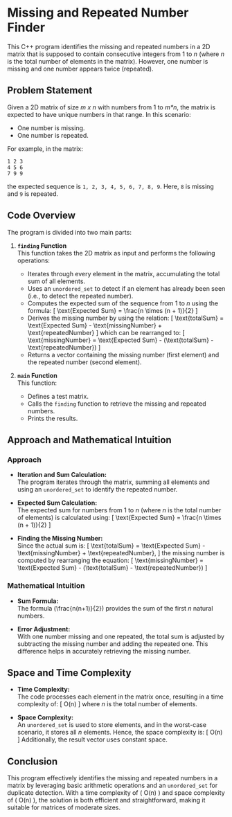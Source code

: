 # Missing and Repeated Number Finder

This C++ program identifies the missing and repeated numbers in a 2D matrix that is supposed to contain consecutive integers from 1 to _n_ (where _n_ is the total number of elements in the matrix). However, one number is missing and one number appears twice (repeated).

## Problem Statement

Given a 2D matrix of size _m x n_ with numbers from 1 to _m*n_, the matrix is expected to have unique numbers in that range. In this scenario:
- One number is missing.
- One number is repeated.

For example, in the matrix:
```
1 2 3
4 5 6
7 9 9
```
the expected sequence is `1, 2, 3, 4, 5, 6, 7, 8, 9`. Here, `8` is missing and `9` is repeated.

## Code Overview

The program is divided into two main parts:

1. **`finding` Function**  
   This function takes the 2D matrix as input and performs the following operations:
   - Iterates through every element in the matrix, accumulating the total sum of all elements.
   - Uses an `unordered_set` to detect if an element has already been seen (i.e., to detect the repeated number).
   - Computes the expected sum of the sequence from 1 to _n_ using the formula:
     \[
     \text{Expected Sum} = \frac{n \times (n + 1)}{2}
     \]
   - Derives the missing number by using the relation:
     \[
     \text{totalSum} = \text{Expected Sum} - \text{missingNumber} + \text{repeatedNumber}
     \]
     which can be rearranged to:
     \[
     \text{missingNumber} = \text{Expected Sum} - (\text{totalSum} - \text{repeatedNumber})
     \]
   - Returns a vector containing the missing number (first element) and the repeated number (second element).

2. **`main` Function**  
   This function:
   - Defines a test matrix.
   - Calls the `finding` function to retrieve the missing and repeated numbers.
   - Prints the results.

## Approach and Mathematical Intuition

### Approach
- **Iteration and Sum Calculation:**  
  The program iterates through the matrix, summing all elements and using an `unordered_set` to identify the repeated number.
  
- **Expected Sum Calculation:**  
  The expected sum for numbers from 1 to _n_ (where _n_ is the total number of elements) is calculated using:
  \[
  \text{Expected Sum} = \frac{n \times (n + 1)}{2}
  \]
  
- **Finding the Missing Number:**  
  Since the actual sum is:
  \[
  \text{totalSum} = \text{Expected Sum} - \text{missingNumber} + \text{repeatedNumber},
  \]
  the missing number is computed by rearranging the equation:
  \[
  \text{missingNumber} = \text{Expected Sum} - (\text{totalSum} - \text{repeatedNumber})
  \]

### Mathematical Intuition
- **Sum Formula:**  
  The formula \(\frac{n(n+1)}{2}\) provides the sum of the first _n_ natural numbers.
  
- **Error Adjustment:**  
  With one number missing and one repeated, the total sum is adjusted by subtracting the missing number and adding the repeated one. This difference helps in accurately retrieving the missing number.

## Space and Time Complexity

- **Time Complexity:**  
  The code processes each element in the matrix once, resulting in a time complexity of:
  \[
  O(n)
  \]
  where _n_ is the total number of elements.

- **Space Complexity:**  
  An `unordered_set` is used to store elements, and in the worst-case scenario, it stores all _n_ elements. Hence, the space complexity is:
  \[
  O(n)
  \]
  Additionally, the result vector uses constant space.

## Conclusion

This program effectively identifies the missing and repeated numbers in a matrix by leveraging basic arithmetic operations and an `unordered_set` for duplicate detection. With a time complexity of \( O(n) \) and space complexity of \( O(n) \), the solution is both efficient and straightforward, making it suitable for matrices of moderate sizes.